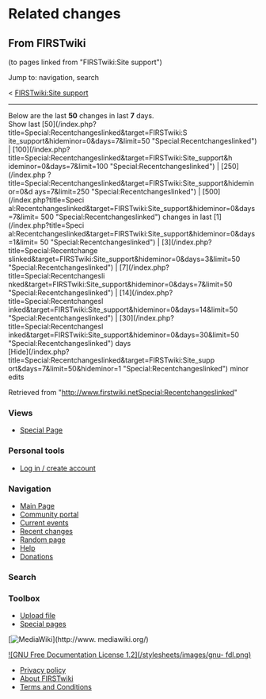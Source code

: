 # Related changes

## From FIRSTwiki

(to pages linked from "FIRSTwiki:Site support")

Jump to: navigation, search

< [FIRSTwiki:Site support](/index.php?title=FIRSTwiki:Site_support&redirect=no "FIRSTwiki:Site
support")

--------------------------------------------------------------------------------

Below are the last **50** changes in last **7** days.<br>
Show last [50](/index.php?title=Special:Recentchangeslinked&target=FIRSTwiki:S
ite_support&hideminor=0&days=7&limit=50 "Special:Recentchangeslinked") | [100](/index.php?title=Special:Recentchangeslinked&target=FIRSTwiki:Site_support&h
ideminor=0&days=7&limit=100 "Special:Recentchangeslinked") | [250](/index.php
?title=Special:Recentchangeslinked&target=FIRSTwiki:Site_support&hideminor=0&d
ays=7&limit=250 "Special:Recentchangeslinked") | [500](/index.php?title=Speci
al:Recentchangeslinked&target=FIRSTwiki:Site_support&hideminor=0&days=7&limit=
500 "Special:Recentchangeslinked") changes in last [1](/index.php?title=Speci
al:Recentchangeslinked&target=FIRSTwiki:Site_support&hideminor=0&days=1&limit=
50 "Special:Recentchangeslinked") | [3](/index.php?title=Special:Recentchange
slinked&target=FIRSTwiki:Site_support&hideminor=0&days=3&limit=50 "Special:Recentchangeslinked") | [7](/index.php?title=Special:Recentchangesli
nked&target=FIRSTwiki:Site_support&hideminor=0&days=7&limit=50 "Special:Recentchangeslinked") | [14](/index.php?title=Special:Recentchangesl
inked&target=FIRSTwiki:Site_support&hideminor=0&days=14&limit=50 "Special:Recentchangeslinked") | [30](/index.php?title=Special:Recentchangesl
inked&target=FIRSTwiki:Site_support&hideminor=0&days=30&limit=50 "Special:Recentchangeslinked") days<br>
[Hide](/index.php?title=Special:Recentchangeslinked&target=FIRSTwiki:Site_supp
ort&days=7&limit=50&hideminor=1 "Special:Recentchangeslinked") minor edits

Retrieved from "<http://www.firstwiki.netSpecial:Recentchangeslinked>"

### Views

- [Special Page](Special:Recentchangeslinked/FIRSTwiki:Site_support)

### Personal tools

- [Log in / create account](/index.php?title=Special:Userlogin&returnto=Special:Recentchangeslinked)

[](Main_Page "Main Page")

### Navigation

- [Main Page](Main_Page)
- [Community portal](FIRSTwiki:Community_portal)
- [Current events](Current_events)
- [Recent changes](Special:Recentchanges)
- [Random page](Special:Random)
- [Help](Help:Contents)
- [Donations](FIRSTwiki:Site_support)

### Search

### Toolbox

- [Upload file](Special:Upload)
- [Special pages](Special:Specialpages)

[![MediaWiki](/skins/common/images/poweredby_mediawiki_88x31.png)](http://www.
mediawiki.org/)

[![GNU Free Documentation License 1.2](/stylesheets/images/gnu-
fdl.png)](http://www.gnu.org/copyleft/fdl.html)

- [Privacy policy](FIRSTwiki:Privacy_policy "FIRSTwiki:Privacy policy")
- [About FIRSTwiki](FIRSTwiki:About "FIRSTwiki:About")
- [Terms and Conditions](FIRSTwiki:Terms_and_conditions "FIRSTwiki:Terms and conditions")
